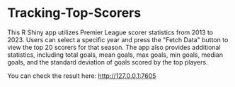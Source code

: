 # Tracking-Top-Scorers

This R Shiny app utilizes Premier League scorer statistics from 2013 to 2023. Users can select a specific year and press the "Fetch Data" button to view the top 20 scorers for that season. The app also provides additional statistics, including total goals, mean goals, max goals, min goals, median goals, and the standard deviation of goals scored by the top players.

You can check the result here: http://127.0.0.1:7605
